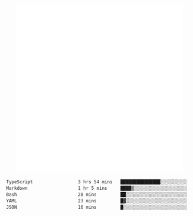 <div align="center">
    <a href="https://konst.fish">
        <img src="https://raw.githubusercontent.com/konstfish/konstfish/master/fish.svg" alt="Logo" width="450"/>
    </a>
</div>

<!--START_SECTION:waka-->

```txt
TypeScript                 3 hrs 54 mins   ███████████████░░░░░░░░░░   60.04 %
Markdown                   1 hr 5 mins     ████▒░░░░░░░░░░░░░░░░░░░░   16.77 %
Bash                       28 mins         ██░░░░░░░░░░░░░░░░░░░░░░░   07.41 %
YAML                       23 mins         █▓░░░░░░░░░░░░░░░░░░░░░░░   06.07 %
JSON                       16 mins         █░░░░░░░░░░░░░░░░░░░░░░░░   04.21 %
```

<!--END_SECTION:waka-->
